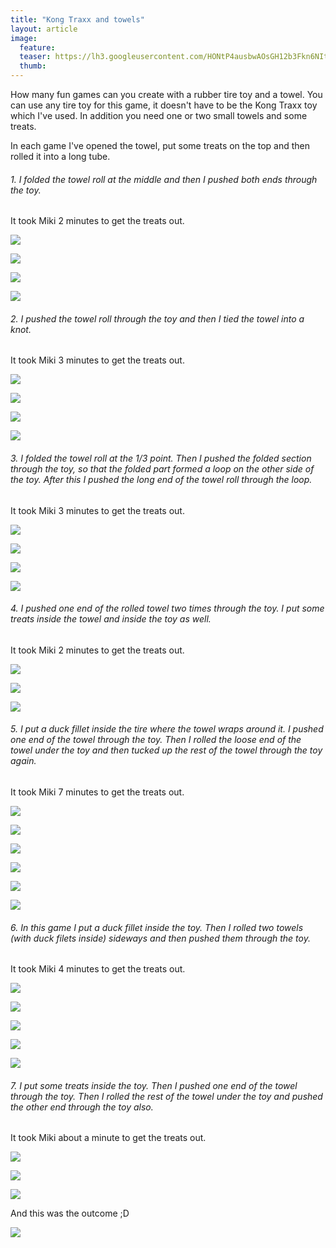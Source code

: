 ```yaml
---
title: "Kong Traxx and towels"
layout: article
image:
  feature:
  teaser: https://lh3.googleusercontent.com/HONtP4ausbwAOsGH12b3Fkn6NItlkgvv-4hEjTUtvAtCFwohm6Yg4yt44YSkPD7h99PAbBt9pPlo9U-T7-1ZTK30s6VIv-HtGH65XOWlWwiwcE_IxBt45nmPZKPAI5uK98YkxyRqGyBI3THsHNKI9jWvZ8Ejg3xIssETdABSfVujuV93EWu7m3bGHjpgWUR4JzCVaTsMlcfq6ddUw7Q8PYOMOWA0X8KAOqsluMLiP9sD_PxEFurpaSA6pzEZCUdk7HnesOvBy7iCTofoVvdYpu3xGM5UfdubvL7EN8ex-Gef1B_vrKKG0richTv3iucz8lER_pDxmFmYoo2D2MUtDuO2Wm45TKpmkhm-ZviSstAYtTowvgzsDsvFSkb2Il7RUljx0F8ofiiJvtrTtSrJ560NBKIKkJY8XKQNG9qPnmgna-Y2FthFLCS-Gr6Vw_X303eiW_NPvnVB_l490aiDKq4gQT4V6WdWLhCIyfbEYzweaNa10nBaqahcUDgNKMKJWRdeiZNCAqIN88FBFMlWJc1c-dXj5i6Kmhm4-dAF1Oo=w245
  thumb:
---
```


How many fun games can you create with a rubber tire toy and a towel. You can use any tire toy for this game, it doesn't have to be the Kong Traxx toy which I've used. In addition you need one or two small towels and some treats.

In each game I've opened the towel, put some treats on the top and then rolled it into a long tube.

###### 1. I folded the towel roll at the middle and then I pushed both ends through the toy.
It took Miki 2 minutes to get the treats out.

[![](https://lh3.googleusercontent.com/484eda689hC3jbNfBDdc5zpmBe8xfhVv3DADGzLARrSRipbfJLHMLE2r7_416k6MjHrpGkkErKRiuWluaGDiEuCcTvCe4-hhwh_GqeQ2VDVXKFYsleOyK8Nzeio7-eeKB3aSIBhYFR4BPGtHYm4kOZHvV6kILFj8C6keNO3AZQ0-wljBHPu6_Y96xWehWBd79PQYD9JvkyM75yZt4CJxg5uHM15nj58HEtBzdokj2_-vrFhJzlN27cAFDRhaP2z6pZ4fpnNQ9TTB-FlgjySgYAq-4_i321cPDMF9M3sfqWRqsbFVAH0dzBywhpmlSxewzqoG9GHfX7m-Rujmehy6FHjff9DpxemVfmCLpNwb0pVQRiG1FedSm0zXmO4z2N8lyEpNy87HFlqK29mjVzoFmrLnA8yO3lG63lFmbUId8Kt6izr5YC_U5QOr8Mv_iV0BIOd1jBl7cqA6N1X8ROZNgX32svbw4bhV68W4YoOKz5IP8sLoFssITT2JnUpIvXOwYRlgoAMvLAh7ruptbq7t8gjxttdvTJEy4xf7z2N42Lc=w800)](https://lh3.googleusercontent.com/484eda689hC3jbNfBDdc5zpmBe8xfhVv3DADGzLARrSRipbfJLHMLE2r7_416k6MjHrpGkkErKRiuWluaGDiEuCcTvCe4-hhwh_GqeQ2VDVXKFYsleOyK8Nzeio7-eeKB3aSIBhYFR4BPGtHYm4kOZHvV6kILFj8C6keNO3AZQ0-wljBHPu6_Y96xWehWBd79PQYD9JvkyM75yZt4CJxg5uHM15nj58HEtBzdokj2_-vrFhJzlN27cAFDRhaP2z6pZ4fpnNQ9TTB-FlgjySgYAq-4_i321cPDMF9M3sfqWRqsbFVAH0dzBywhpmlSxewzqoG9GHfX7m-Rujmehy6FHjff9DpxemVfmCLpNwb0pVQRiG1FedSm0zXmO4z2N8lyEpNy87HFlqK29mjVzoFmrLnA8yO3lG63lFmbUId8Kt6izr5YC_U5QOr8Mv_iV0BIOd1jBl7cqA6N1X8ROZNgX32svbw4bhV68W4YoOKz5IP8sLoFssITT2JnUpIvXOwYRlgoAMvLAh7ruptbq7t8gjxttdvTJEy4xf7z2N42Lc=s0)

[![](https://lh3.googleusercontent.com/2mvB5eCd3yMuKkrq5n1SwzhGQdzVRG030nPb9Rv5lW5yNtSEAImUe9ncaMkvqe_uatq4YBXTeHD1hX6j-xubEAanS_nHHH9AMMHn9zLIA0hf0-hi4JE4kYpMZmIRLq6uN-B5MW-VFAdIkArvGLBGBGBWiDzHMPdECgbS_loWeojlPgukKDqlpHe6WqCpf7BtfyZdp_cbSvtcxB_Tz7ymmODLgAiGPdH6uDRayvhuFgWze34IvxRJ5uNtL-DTp-_8xX5PbRvsoJ1vmcLKNipqakFMjZ2l4Ao0QeigNLA0s80r6WTDmJQVUB3Bm651vA9MJCJe8yq28CBO_RihSWFJxzzmpvJR45eWwqzTvzIxgeERooajZdV5Ot0gACS2OgP-y3H4vczKnOD_ecsiQe3Dlw9ATL67IHa_BQyWLlNSt6wDhCUh00PdqPXkaWSRCPHecGMevIgnui1lidNti3OjRhI4ttelb8R96GsmCJLZh0Momv6aIWZ6ETMwZUbIbSu81eQdRMr2mn9Y6-X_KUT06OcXaNugyaAVfYswgwj8Hpg=w800)](https://lh3.googleusercontent.com/2mvB5eCd3yMuKkrq5n1SwzhGQdzVRG030nPb9Rv5lW5yNtSEAImUe9ncaMkvqe_uatq4YBXTeHD1hX6j-xubEAanS_nHHH9AMMHn9zLIA0hf0-hi4JE4kYpMZmIRLq6uN-B5MW-VFAdIkArvGLBGBGBWiDzHMPdECgbS_loWeojlPgukKDqlpHe6WqCpf7BtfyZdp_cbSvtcxB_Tz7ymmODLgAiGPdH6uDRayvhuFgWze34IvxRJ5uNtL-DTp-_8xX5PbRvsoJ1vmcLKNipqakFMjZ2l4Ao0QeigNLA0s80r6WTDmJQVUB3Bm651vA9MJCJe8yq28CBO_RihSWFJxzzmpvJR45eWwqzTvzIxgeERooajZdV5Ot0gACS2OgP-y3H4vczKnOD_ecsiQe3Dlw9ATL67IHa_BQyWLlNSt6wDhCUh00PdqPXkaWSRCPHecGMevIgnui1lidNti3OjRhI4ttelb8R96GsmCJLZh0Momv6aIWZ6ETMwZUbIbSu81eQdRMr2mn9Y6-X_KUT06OcXaNugyaAVfYswgwj8Hpg=s0)

[![](https://lh3.googleusercontent.com/tifiaUq8q8jXO-x_K3RVrf2PfV-nd8SUuhR7mhNuLwLjGYE-W5DluKT80OQhNk5HHMOklgcIjOV0XojbPPBNO2nFtAZk0ZetA0N-CaptgIzzq_AA_vxATAQNs6JXQ9h4PvbZAvdr_e1tPtVrmINnf2yzstB_dTTdgVrl0yNZoUaDTdosjQkrCF27DsPsX8qdNVGslUh0EPpvHef9s0FS30IGOAYxseWy09TOmtqyRuNhaP7GGr3ZZv7tAmRIMDtqru6uFebaau0scdsn4ThRklUbLe5TtNwdzTuSjP6GiA7hgYzPLsQpAlL-MKiKaClrxpv16lP_mw1Fe2TjmBERrnruSL4nwxDytjKqRuG1ysKm-ayUOWGKBJpsY8kbHCIP-RbTO05Gy-KPD1FnEJnzZbR9sSC_1nAdk7wc5TktkmJ31q5iPKSpwiQ00xXlE-gA__q4nZ7EjQmECeV_JNBLNcI4BfGNp19dp9W5QLEqdEuVhrLxRSb4Og5OF-k7uwpyYkj0afRJNUegIZSfobtrk-lSWqpWMltSS3BRR0NUIxs=w800)](https://lh3.googleusercontent.com/tifiaUq8q8jXO-x_K3RVrf2PfV-nd8SUuhR7mhNuLwLjGYE-W5DluKT80OQhNk5HHMOklgcIjOV0XojbPPBNO2nFtAZk0ZetA0N-CaptgIzzq_AA_vxATAQNs6JXQ9h4PvbZAvdr_e1tPtVrmINnf2yzstB_dTTdgVrl0yNZoUaDTdosjQkrCF27DsPsX8qdNVGslUh0EPpvHef9s0FS30IGOAYxseWy09TOmtqyRuNhaP7GGr3ZZv7tAmRIMDtqru6uFebaau0scdsn4ThRklUbLe5TtNwdzTuSjP6GiA7hgYzPLsQpAlL-MKiKaClrxpv16lP_mw1Fe2TjmBERrnruSL4nwxDytjKqRuG1ysKm-ayUOWGKBJpsY8kbHCIP-RbTO05Gy-KPD1FnEJnzZbR9sSC_1nAdk7wc5TktkmJ31q5iPKSpwiQ00xXlE-gA__q4nZ7EjQmECeV_JNBLNcI4BfGNp19dp9W5QLEqdEuVhrLxRSb4Og5OF-k7uwpyYkj0afRJNUegIZSfobtrk-lSWqpWMltSS3BRR0NUIxs=s0)

[![](https://lh3.googleusercontent.com/3SH40Zw4zjKtljJfUZDQuhrodPN0x_brGuVgsrZ7nMnQLZpsuSmIpsaQsLhBlPGUz8AG9hTFSXzYyVUMsZY2qe_5hFFMiMjsuCl3ufeYgfyXGfCyFHYhUW-uR8d2V7MgMxyIfckhJ9fE9iz_NCeKgKpDURNePtF8PQwDXkZhhTIcRzb49q0VAVNG61nQRyqDfifER0Bwmv9egYZuPSEICHBt0wC-y3rJEh1J3wvlR-IMzLEuPU8QZBN5LJ_oA-rNnb7mbfUfWGc2cISz3RlggXGTwmVVVI4gIfzoLzXIAih7Erb6OAEYvPZboZYT6Z-j5WIMXtQCWHUUAsPIcAxZ88c4SR5piTo7PHRbgs3Rw2z-Rqww8H3e1vUbo4RpcNveaXZILygWxCLTinXEd4x8jxNsDN93ycz91CB-R-LP8sfkc2U9Le15Z7y9Tw_HimNH9SHF7xrOgFthZz6Nd516cDv-dvZN1gYsNsUDJdY1A8whvf1K65pITMi9lflJ-eb9HwIEm45p2-UQthBAhI35TRN9tBJwGdz0BlYvEIXOZuE=w800)](https://lh3.googleusercontent.com/3SH40Zw4zjKtljJfUZDQuhrodPN0x_brGuVgsrZ7nMnQLZpsuSmIpsaQsLhBlPGUz8AG9hTFSXzYyVUMsZY2qe_5hFFMiMjsuCl3ufeYgfyXGfCyFHYhUW-uR8d2V7MgMxyIfckhJ9fE9iz_NCeKgKpDURNePtF8PQwDXkZhhTIcRzb49q0VAVNG61nQRyqDfifER0Bwmv9egYZuPSEICHBt0wC-y3rJEh1J3wvlR-IMzLEuPU8QZBN5LJ_oA-rNnb7mbfUfWGc2cISz3RlggXGTwmVVVI4gIfzoLzXIAih7Erb6OAEYvPZboZYT6Z-j5WIMXtQCWHUUAsPIcAxZ88c4SR5piTo7PHRbgs3Rw2z-Rqww8H3e1vUbo4RpcNveaXZILygWxCLTinXEd4x8jxNsDN93ycz91CB-R-LP8sfkc2U9Le15Z7y9Tw_HimNH9SHF7xrOgFthZz6Nd516cDv-dvZN1gYsNsUDJdY1A8whvf1K65pITMi9lflJ-eb9HwIEm45p2-UQthBAhI35TRN9tBJwGdz0BlYvEIXOZuE=s0)

###### 2. I pushed the towel roll through the toy and then I tied the towel into a knot.
It took Miki 3 minutes to get the treats out.

[![](https://lh3.googleusercontent.com/exUpYYlSJ8yWVaOn9lsuSZkpkaSTDYIfCp7u6qfzxEGcxSF_fGDENTevTCFR2r6CoY08Qo5j7zKwsQy9Gi5DhESnXEQwOel0NSCQx8vmnZfj6iV06FaxA_O-277cYbza9YTSeVLN551ztx-SED0ozufPQkCLKV_cEGJ2L_Q1312JXg9SahskqsKRAvpBCMbT56_0PqcXOlJLlu2XSx55AbBp48HiOOlbSY8dm-_XAO4RSPeQQsI3rz2CC-_Ywi6lBDfKdS_Zft5V0LZa29pUe3zJSpb6oDsBaN3pmi1sXhqBmH0WG1fnrb55foYDPco7d4lJzXNMMYUrJWaftuj8pwUBBE6qXMOhtlg8DEXpCojbU-G1aB9WwU1JKPsg32tjdVHZxT5hI2LYu1qwtPkxhIEQ6NOB-upXkWgyXAb6xJQfdBq4n3N2690givNYLFql6qOqyyDJo5VSyvLiz6DhGAlMBv-gjpJ30CsH6_45V39kCuD0dTjWEWvV1GB3F4idpd3N_SGSR9zkQkXskzshI7oH_QLZSdQCEhuQcCyEeLs=w800)](https://lh3.googleusercontent.com/exUpYYlSJ8yWVaOn9lsuSZkpkaSTDYIfCp7u6qfzxEGcxSF_fGDENTevTCFR2r6CoY08Qo5j7zKwsQy9Gi5DhESnXEQwOel0NSCQx8vmnZfj6iV06FaxA_O-277cYbza9YTSeVLN551ztx-SED0ozufPQkCLKV_cEGJ2L_Q1312JXg9SahskqsKRAvpBCMbT56_0PqcXOlJLlu2XSx55AbBp48HiOOlbSY8dm-_XAO4RSPeQQsI3rz2CC-_Ywi6lBDfKdS_Zft5V0LZa29pUe3zJSpb6oDsBaN3pmi1sXhqBmH0WG1fnrb55foYDPco7d4lJzXNMMYUrJWaftuj8pwUBBE6qXMOhtlg8DEXpCojbU-G1aB9WwU1JKPsg32tjdVHZxT5hI2LYu1qwtPkxhIEQ6NOB-upXkWgyXAb6xJQfdBq4n3N2690givNYLFql6qOqyyDJo5VSyvLiz6DhGAlMBv-gjpJ30CsH6_45V39kCuD0dTjWEWvV1GB3F4idpd3N_SGSR9zkQkXskzshI7oH_QLZSdQCEhuQcCyEeLs=s0)

[![](https://lh3.googleusercontent.com/_fcjjHXyq36NMTyi8FP5GZgXITivxZO9oVVcdxiad7IFaOLMSDy83QNrOYUeyOQVPeoJ4SrGxPMpANpmzUjklDdLkGFK9RqYwf6VVINNteoNHIwvEtuDkjL9Wc6r6RTKlz36-KYJmu1FWwA2MnScbn2CPXBXWc2pceghByqeqEHU7NfCRdivfp2oN5bhnxyzuk5JFgUJXDTfPJtScm6eB43Kzlr9DPE9eQPNjqUtnyrUMUPAna6vfp7s7-lW2GeFcFq9LAf5ZanQOXbl_Ipi-0bsVds4IMJL-5x4xZso-Mk7QhZv5C_XxhukEDKaPVG70gKkHBIdONvVTxWFqJGJsYqwY7PRvWlfoQ_j6TwI6Ay50nqHWdJFxkc68Dllb9VhxS12SM9_i3vbWmIaDSujXvNCKBrVjyaLGP3kOMEPNX2JYuouxzS80bZ3FH0wCO4WN2U7orbaFUh3RORz2wQqnnPSyqTw9FZvMCxX7m61k2Ao3ctsnUqd-9df3AnX8ShUMxvjCwyXvPqE_WRpbFnake52iiGbx5eR_cYJemw-xt0=w800)](https://lh3.googleusercontent.com/_fcjjHXyq36NMTyi8FP5GZgXITivxZO9oVVcdxiad7IFaOLMSDy83QNrOYUeyOQVPeoJ4SrGxPMpANpmzUjklDdLkGFK9RqYwf6VVINNteoNHIwvEtuDkjL9Wc6r6RTKlz36-KYJmu1FWwA2MnScbn2CPXBXWc2pceghByqeqEHU7NfCRdivfp2oN5bhnxyzuk5JFgUJXDTfPJtScm6eB43Kzlr9DPE9eQPNjqUtnyrUMUPAna6vfp7s7-lW2GeFcFq9LAf5ZanQOXbl_Ipi-0bsVds4IMJL-5x4xZso-Mk7QhZv5C_XxhukEDKaPVG70gKkHBIdONvVTxWFqJGJsYqwY7PRvWlfoQ_j6TwI6Ay50nqHWdJFxkc68Dllb9VhxS12SM9_i3vbWmIaDSujXvNCKBrVjyaLGP3kOMEPNX2JYuouxzS80bZ3FH0wCO4WN2U7orbaFUh3RORz2wQqnnPSyqTw9FZvMCxX7m61k2Ao3ctsnUqd-9df3AnX8ShUMxvjCwyXvPqE_WRpbFnake52iiGbx5eR_cYJemw-xt0=s0)

[![](https://lh3.googleusercontent.com/aPeUwlJfp9hoaBjG0gx9Q_krLXu-NNqOPNUnnReGKLAfR1g8hsz-J2OfOn7lQw_Ndz5fSjJsU6LAM0IMnDsV-zlmkaBQcrYQPvHceqHsSDekqijU_DH7Ii7lVI6mnoY291Uc6FlTVc3nidFoBtyUz6tC0SqEKEN9h22E9dkawxgpns-nHpLT8T8R48_MVIiDFSPBnofy6_DVDFD2Ewyg1g8ELT8D3jlG9BVIiXsfEh6QqPK7hrQi3qhTdcw3wJHZQ9SqHptmYHM5HWR5XyqUS_BVsBMqGBeR6BuEDYDzektnJa6l_EI_IDlP7M4RE3X06iGSwJHo_9zjE1m1Qj5Nc0CfMTXQc4jU68K8cogljT9UlJjvb-IxjKdt9wD3OwV2ScMtJIKf1MHXawjzJobFRFq0Dwwnfmm8Fjt6fKjk9K9CHEgDmbr-TJUNsJ5Qa9GsqKdSvkNIAeb51XSbkOjCgIgQiDQot4iYkvQJGLh4fC4pEyR9erkjwH2RIaUetpJ6KTMDGAV-GK839DFOYPB5OCQixAEl53JNUjycUSTCLqU=w800)](https://lh3.googleusercontent.com/aPeUwlJfp9hoaBjG0gx9Q_krLXu-NNqOPNUnnReGKLAfR1g8hsz-J2OfOn7lQw_Ndz5fSjJsU6LAM0IMnDsV-zlmkaBQcrYQPvHceqHsSDekqijU_DH7Ii7lVI6mnoY291Uc6FlTVc3nidFoBtyUz6tC0SqEKEN9h22E9dkawxgpns-nHpLT8T8R48_MVIiDFSPBnofy6_DVDFD2Ewyg1g8ELT8D3jlG9BVIiXsfEh6QqPK7hrQi3qhTdcw3wJHZQ9SqHptmYHM5HWR5XyqUS_BVsBMqGBeR6BuEDYDzektnJa6l_EI_IDlP7M4RE3X06iGSwJHo_9zjE1m1Qj5Nc0CfMTXQc4jU68K8cogljT9UlJjvb-IxjKdt9wD3OwV2ScMtJIKf1MHXawjzJobFRFq0Dwwnfmm8Fjt6fKjk9K9CHEgDmbr-TJUNsJ5Qa9GsqKdSvkNIAeb51XSbkOjCgIgQiDQot4iYkvQJGLh4fC4pEyR9erkjwH2RIaUetpJ6KTMDGAV-GK839DFOYPB5OCQixAEl53JNUjycUSTCLqU=s0)

[![](https://lh3.googleusercontent.com/4nFTxIfuTfOJRExJHKBy6nxwGtDMID-AQz53-sB80wjhvtvYR9Vc1vXNLxWsoUV8HiyFE1T-kGUJ4Ltzu0BD6TFVp8yWcnQaaKzp5SpooakpE0MTmy_hkt23EQKmlSyrC2hG5muis94V7vwHEgyZGYvjYUwWJS6ocDTALbZgXz82fAZ1Ugo1ud6WiBR7lGuU4_o35V_3TNXK9hMND9dohdt45azK2A5IJrN6ir2hdeoWpvaDXMnUQKda4RecjD957ZRXlCxz2jMZV-32rMZnXrXIgjrtSZnPiav6GeiaPU3GPH4Q5vRyOjl4rBdmYMp3rrSzk_0tMqc536H2bz22QnupgvgAL4P-IpZwOlUid7iz-H0Ci2WOwhCfmyniYHBL5EZpN02hUyjgImw7u3mhGxLvHhaLkWL0kkLGk1QtBpIf3vRG6Q34J8CLYz46h0OTYTMaBZODEEsJM8rbxolOrIhFlg3wdEuz7ONVHvjT_W5JEL9UecURuIs_AAubbaEK0uVmEd9MVmhlP42Uelvwqnas_bb40_2F0yPQ_THscF4=w800)](https://lh3.googleusercontent.com/4nFTxIfuTfOJRExJHKBy6nxwGtDMID-AQz53-sB80wjhvtvYR9Vc1vXNLxWsoUV8HiyFE1T-kGUJ4Ltzu0BD6TFVp8yWcnQaaKzp5SpooakpE0MTmy_hkt23EQKmlSyrC2hG5muis94V7vwHEgyZGYvjYUwWJS6ocDTALbZgXz82fAZ1Ugo1ud6WiBR7lGuU4_o35V_3TNXK9hMND9dohdt45azK2A5IJrN6ir2hdeoWpvaDXMnUQKda4RecjD957ZRXlCxz2jMZV-32rMZnXrXIgjrtSZnPiav6GeiaPU3GPH4Q5vRyOjl4rBdmYMp3rrSzk_0tMqc536H2bz22QnupgvgAL4P-IpZwOlUid7iz-H0Ci2WOwhCfmyniYHBL5EZpN02hUyjgImw7u3mhGxLvHhaLkWL0kkLGk1QtBpIf3vRG6Q34J8CLYz46h0OTYTMaBZODEEsJM8rbxolOrIhFlg3wdEuz7ONVHvjT_W5JEL9UecURuIs_AAubbaEK0uVmEd9MVmhlP42Uelvwqnas_bb40_2F0yPQ_THscF4=s0)

###### 3. I folded the towel roll at the 1/3 point. Then I pushed the folded section through the toy, so that the folded part formed a loop on the other side of the toy. After this I pushed the long end of the towel roll through the loop.
It took Miki 3 minutes to get the treats out.

[![](https://lh3.googleusercontent.com/wRDRlHvP7EUvdl0QxKnXhAK7nL7fbAjWS64pKJFLFCdoAw6Slxmh_kUOCRS8BKxMvO8gZ_i4zIWKlNNz76-QPZBopNjsX732t5Kim6zK4DlFw402uVG_I0RlCZH2SD8MBzxuPYRvVLwCB4tqDtUef0L2-Rj8dGHMsNalNdL4UlZ_-cEU7nBg7i5m6AutPrhGCkNWmgMXUm87msgukpHMojq1DPm1Ui3-X0Xx8XCgvXU1huuq-vPp-KFovdZGiQifZ4ldQHFsohJWstjzzTiF6fNQ1JKI8qAGOyG5WbgO-J7wdI_wFj82uG-Z3sxAKs95ISj591SDtehXoa70tWpNDuKp33HsuX_c6ITqi1DySS80l4cFV4EEy603SSlJFj6hi1RU1-DOoWXwPkqVrKZPj2f7us7AxS1kIm81oQT9-7vl6towp-olcwaVvNqCXier_sFLltXOApYWdpcR9mCSQUWL_VaPPp4OhqI6X59aT1V0FD5pTivFN-lnrKuOPeBoWKLH780ZXZOfAfr8yJcDe_5-nZer1dsoxkdUNEWQ520=w800)](https://lh3.googleusercontent.com/wRDRlHvP7EUvdl0QxKnXhAK7nL7fbAjWS64pKJFLFCdoAw6Slxmh_kUOCRS8BKxMvO8gZ_i4zIWKlNNz76-QPZBopNjsX732t5Kim6zK4DlFw402uVG_I0RlCZH2SD8MBzxuPYRvVLwCB4tqDtUef0L2-Rj8dGHMsNalNdL4UlZ_-cEU7nBg7i5m6AutPrhGCkNWmgMXUm87msgukpHMojq1DPm1Ui3-X0Xx8XCgvXU1huuq-vPp-KFovdZGiQifZ4ldQHFsohJWstjzzTiF6fNQ1JKI8qAGOyG5WbgO-J7wdI_wFj82uG-Z3sxAKs95ISj591SDtehXoa70tWpNDuKp33HsuX_c6ITqi1DySS80l4cFV4EEy603SSlJFj6hi1RU1-DOoWXwPkqVrKZPj2f7us7AxS1kIm81oQT9-7vl6towp-olcwaVvNqCXier_sFLltXOApYWdpcR9mCSQUWL_VaPPp4OhqI6X59aT1V0FD5pTivFN-lnrKuOPeBoWKLH780ZXZOfAfr8yJcDe_5-nZer1dsoxkdUNEWQ520=s0)

[![](https://lh3.googleusercontent.com/Dw3mJ26HbxtS7OdGUByjqdd-BX9Ro51CdbCX-5cW6TM_sM4NDMOUnFfQDAEK7qCMh0yNgI2tOOjpPCOfVvKvN83I0oaO_eFwJOz6MjvzerxRhAxiXyHkGLK5qk-6S8jFFZIJ0EbZVnreNTr8rNSx3wqsRKlwP66WgGftzPTT1-5VK01DF3A1drWli3v0-_yi8R51gMYZw4oIjyUdB1RVsmwI9ZEN8yPJ70wEuF61p-lZbNbShavqQZvIiLHXOXPxIanoBC4M1Z9Vs9OA_fDsbLM6jZNDwD2sBfSXUxnt3SSpyIgj66G3V9nNeDrTRXWAHkfOJvYxLUqaoYqmO4nZKv-dzIS4dcuTZbc4CYHdjYLg9xKpmQ8JyoLs3IlpDYJVMZ5gTCrVdpZQzJ8EKskKy1Q21K0uc48qzt2XCvHbMNDzQ5X_tb3XLPYquBHeLMec7WLUs94pvWHudumqCdkOU46eyhVQYHReMkPsEnkhyUTP2MmQo-yXVWzT1wiHaTvIUJ0DEX2FR2FhHfxhfb811bJcf5SRbrhBaUBJI3QW8bU=w800)](https://lh3.googleusercontent.com/Dw3mJ26HbxtS7OdGUByjqdd-BX9Ro51CdbCX-5cW6TM_sM4NDMOUnFfQDAEK7qCMh0yNgI2tOOjpPCOfVvKvN83I0oaO_eFwJOz6MjvzerxRhAxiXyHkGLK5qk-6S8jFFZIJ0EbZVnreNTr8rNSx3wqsRKlwP66WgGftzPTT1-5VK01DF3A1drWli3v0-_yi8R51gMYZw4oIjyUdB1RVsmwI9ZEN8yPJ70wEuF61p-lZbNbShavqQZvIiLHXOXPxIanoBC4M1Z9Vs9OA_fDsbLM6jZNDwD2sBfSXUxnt3SSpyIgj66G3V9nNeDrTRXWAHkfOJvYxLUqaoYqmO4nZKv-dzIS4dcuTZbc4CYHdjYLg9xKpmQ8JyoLs3IlpDYJVMZ5gTCrVdpZQzJ8EKskKy1Q21K0uc48qzt2XCvHbMNDzQ5X_tb3XLPYquBHeLMec7WLUs94pvWHudumqCdkOU46eyhVQYHReMkPsEnkhyUTP2MmQo-yXVWzT1wiHaTvIUJ0DEX2FR2FhHfxhfb811bJcf5SRbrhBaUBJI3QW8bU=s0)

[![](https://lh3.googleusercontent.com/DwGVq0Flz8eMsgwxvVGli-Ocq8sTyoYOqy5YDM7o60beQabG4ZjTVX3FaRPMjI8ktYOVwSffdihFrTOL8E4KnBxY5OE5lhyJrfvzmJPOyRB0EMQU3ExONxvNOXhGQaI2SlvyI0ujwDSdOMWuY0D3VHiPEGY3GtP0Y-RpC8IH0A32TfMggst8U1aY40w_g9LtETAl0mv2a4YSNhwmO6bM3ZuKJ3YE_kyiH8sbay6UQ-0VsXm2FAuqPNhc2t3lLjTLbp5Q5d17mHuw0r1n_fu7z7FErNEiQXBhX9RiTkdwwFbGB9Azq813Ju6MQaUfLOdD1VZpaRUAQu8r2dHKWEvAzIEKFrnkkSuhIARmIPqtzSfMiatuUO9yH6CUXZPSwQIvrvWwPWd4F_PWMmKiujvKNxMAKXag6rki7vo0Q9sqPfsxbyu_0-oNjjAYEGnubZhUdY4Q89DXX37isG5FciQfBJ36DwoDX5Lg4SxHFV4hRSr2-UGDi3N6y2dF8gR8FjKdAonmFIe37v05w_RQwbxdS31nXZsSr5gzQDbBAVs5VJU=w800)](https://lh3.googleusercontent.com/DwGVq0Flz8eMsgwxvVGli-Ocq8sTyoYOqy5YDM7o60beQabG4ZjTVX3FaRPMjI8ktYOVwSffdihFrTOL8E4KnBxY5OE5lhyJrfvzmJPOyRB0EMQU3ExONxvNOXhGQaI2SlvyI0ujwDSdOMWuY0D3VHiPEGY3GtP0Y-RpC8IH0A32TfMggst8U1aY40w_g9LtETAl0mv2a4YSNhwmO6bM3ZuKJ3YE_kyiH8sbay6UQ-0VsXm2FAuqPNhc2t3lLjTLbp5Q5d17mHuw0r1n_fu7z7FErNEiQXBhX9RiTkdwwFbGB9Azq813Ju6MQaUfLOdD1VZpaRUAQu8r2dHKWEvAzIEKFrnkkSuhIARmIPqtzSfMiatuUO9yH6CUXZPSwQIvrvWwPWd4F_PWMmKiujvKNxMAKXag6rki7vo0Q9sqPfsxbyu_0-oNjjAYEGnubZhUdY4Q89DXX37isG5FciQfBJ36DwoDX5Lg4SxHFV4hRSr2-UGDi3N6y2dF8gR8FjKdAonmFIe37v05w_RQwbxdS31nXZsSr5gzQDbBAVs5VJU=s0)

[![](https://lh3.googleusercontent.com/bAXj7YDSXZnSJoq_N0st5Qk7FeVITOSOhBSQLUTWaQfWIr9u2hWtLP37hBH_vFvCkFe9ZJ5FNx4rFScYCe4YMaZXp--TsF5ilTOE_7xOi3TL0YQpQvODmzGAZ-hCfNiGd7u5too-ox9UFhMTd6zNswWbiLkuVfuYB1KqY71HNy_-sXcDd4ls9dpcccOflYBY6HPRPCsK7BMcY2KMpnwTWwOiz5FWjMC-iWVv-YLKePjdqRzyPYE4oLmNNvg7JxjkXnXMHHP92kwEWezCDqQbotRVF7bOyhH5OElOJ53oj1aSPGreIycu5Ap9Oe1PLUaP-HWMHZRgAYgremQ13lIiqLPE9uTeDuGcDE5mguLZqb31byYtKNlc0osfmhrUvw3DcMc8xB43CeEES_h5s-Ob6NDtgBVS0XNVqBWAUN6Dc9ReKgR5MNU2NFE_LJ-YxXxDjwfhyKzovZiXnj0dNNumOEZvg0gHxcKqZOQx8DJ-geZieHd5ctG00DNDqDjx_4QWE39XR_tCxbypNqWPPlyM6clDmNwHr3JOEZpKj-tNFyw=w800)](https://lh3.googleusercontent.com/bAXj7YDSXZnSJoq_N0st5Qk7FeVITOSOhBSQLUTWaQfWIr9u2hWtLP37hBH_vFvCkFe9ZJ5FNx4rFScYCe4YMaZXp--TsF5ilTOE_7xOi3TL0YQpQvODmzGAZ-hCfNiGd7u5too-ox9UFhMTd6zNswWbiLkuVfuYB1KqY71HNy_-sXcDd4ls9dpcccOflYBY6HPRPCsK7BMcY2KMpnwTWwOiz5FWjMC-iWVv-YLKePjdqRzyPYE4oLmNNvg7JxjkXnXMHHP92kwEWezCDqQbotRVF7bOyhH5OElOJ53oj1aSPGreIycu5Ap9Oe1PLUaP-HWMHZRgAYgremQ13lIiqLPE9uTeDuGcDE5mguLZqb31byYtKNlc0osfmhrUvw3DcMc8xB43CeEES_h5s-Ob6NDtgBVS0XNVqBWAUN6Dc9ReKgR5MNU2NFE_LJ-YxXxDjwfhyKzovZiXnj0dNNumOEZvg0gHxcKqZOQx8DJ-geZieHd5ctG00DNDqDjx_4QWE39XR_tCxbypNqWPPlyM6clDmNwHr3JOEZpKj-tNFyw=s0)

###### 4. I pushed one end of the rolled towel two times through the toy. I put some treats inside the towel and inside the toy as well.
It took Miki 2 minutes to get the treats out.

[![](https://lh3.googleusercontent.com/znYvwX_464DxCDG7_ifpUeYp3nT633BbywKYatNL7JWTUBoALA9bW80UpWxDROkRbbB2_V-Yd4AVfqwof6bS3tDy0dw3uUXBNxgAIocDPala6AVxSrLjdUJ0yZJ_GvWubXWQjGrLksHYxjn6G3rvHdQC8pzL6Fjw4ba5QtPBKSfDfiuaYIkJyFtpwDYZIw1397wk69PjQIfcIKqqU6gg7Roi0xe-TKBVQE7OSNaIEaGbWo4E5XbdYpXqHgPKq8jR0o6g-UIrQ2OplEq1CKb_T9pc4uxpILsLF6AZqCqIixelZRP5cYioDiTIcaSmsL1i_NY50ZtyeMGZus2vesOnTEKJlKohvjpd386bKAnm9dFx7pmccXuZdWIpgDNo2Gw5aLDnz7R_1fCvxTGa9GV2sG0celzCviI2ydWaH5T2ZfMbDRTcni9wFYQsFOJlkz6qy5JU8wzJb9o9IyVu2pkTMzflDEkAqwehexsKboz901fDLDp45_dXPOico0uplezLhNbqGEyNF1Ml5d8wB4UhgBFfjmI4YyMnmAQsOGHjBHI=w800)](https://lh3.googleusercontent.com/znYvwX_464DxCDG7_ifpUeYp3nT633BbywKYatNL7JWTUBoALA9bW80UpWxDROkRbbB2_V-Yd4AVfqwof6bS3tDy0dw3uUXBNxgAIocDPala6AVxSrLjdUJ0yZJ_GvWubXWQjGrLksHYxjn6G3rvHdQC8pzL6Fjw4ba5QtPBKSfDfiuaYIkJyFtpwDYZIw1397wk69PjQIfcIKqqU6gg7Roi0xe-TKBVQE7OSNaIEaGbWo4E5XbdYpXqHgPKq8jR0o6g-UIrQ2OplEq1CKb_T9pc4uxpILsLF6AZqCqIixelZRP5cYioDiTIcaSmsL1i_NY50ZtyeMGZus2vesOnTEKJlKohvjpd386bKAnm9dFx7pmccXuZdWIpgDNo2Gw5aLDnz7R_1fCvxTGa9GV2sG0celzCviI2ydWaH5T2ZfMbDRTcni9wFYQsFOJlkz6qy5JU8wzJb9o9IyVu2pkTMzflDEkAqwehexsKboz901fDLDp45_dXPOico0uplezLhNbqGEyNF1Ml5d8wB4UhgBFfjmI4YyMnmAQsOGHjBHI=s0)

[![](https://lh3.googleusercontent.com/NNN9gDXIkGMwLMysdZ_eUxEojEIOSNwJo52WXxRh6Y0zUdnpxuAQiULJAybwf8sx21_-HRe8KBYdJf203VU13kaDcjxqeFIA4OhDorBPVHAGRYccCUhvTOibqfG8_VzkTGV0lyFnK9_zqBMnezMI_chc-yiMmluT9nbVqc4RZywHRtdsa0H3g51--_HPOxUb215YgSNvrJrdh7i8tDUsQY__Ey5bFcOrTARSX4sk77tVbZ7ZizEo1uQDOUi8cgUw-HHmdLiLMvFe6ifX-G2hpZValw9GJX_2oSQaKftrXKiPIee00vDCwFKrh3WRQkA6hsUN4ylO3CHMXh_dTWjKpfLfUEk7Dt36fLNSg23f1OYeMh_nd-wjJOlmVGJbrsNl09G1chazr87zDIpQFcGxoN9TrHUi-hkmCCs7sefu1fmFm9mLyHvbLX_m9yybSxdgXYTDHFkjXDesm0a53m0yfM-RL76HXRH0CyZulxEx4SGcK-D8pdymq7-3t1689tfxiKTaTyG7FIRR31kagPz3EON-WMSr0A7aDNwdfM0q1HU=w800)](https://lh3.googleusercontent.com/NNN9gDXIkGMwLMysdZ_eUxEojEIOSNwJo52WXxRh6Y0zUdnpxuAQiULJAybwf8sx21_-HRe8KBYdJf203VU13kaDcjxqeFIA4OhDorBPVHAGRYccCUhvTOibqfG8_VzkTGV0lyFnK9_zqBMnezMI_chc-yiMmluT9nbVqc4RZywHRtdsa0H3g51--_HPOxUb215YgSNvrJrdh7i8tDUsQY__Ey5bFcOrTARSX4sk77tVbZ7ZizEo1uQDOUi8cgUw-HHmdLiLMvFe6ifX-G2hpZValw9GJX_2oSQaKftrXKiPIee00vDCwFKrh3WRQkA6hsUN4ylO3CHMXh_dTWjKpfLfUEk7Dt36fLNSg23f1OYeMh_nd-wjJOlmVGJbrsNl09G1chazr87zDIpQFcGxoN9TrHUi-hkmCCs7sefu1fmFm9mLyHvbLX_m9yybSxdgXYTDHFkjXDesm0a53m0yfM-RL76HXRH0CyZulxEx4SGcK-D8pdymq7-3t1689tfxiKTaTyG7FIRR31kagPz3EON-WMSr0A7aDNwdfM0q1HU=s0)

[![](https://lh3.googleusercontent.com/xd-Hlv6FzS1dsbXaT0iFyQNlJtKVduhf-zoVjYycE3oiM2sh3rt5uGzHUOaob5uL-6MLKANmO_gkgFCkgULPaU-RwQcWjPrz4A8ixnxML3DpMi3saAIWr5MNOsvuU7z5kgOjRZsh65xuWNIqgTYVVH5ur8h0ZTrhxBB-AnnSBRYfT_K8721o642AZbZvRR1MGWZbd7fpWF2erxJEJPsjrkp4zOIqaQ13y7OFyQXof2IiYS9Ln2M0Aj7m9tUZpmJEreGXMuGP-iHN6RjJMmCDm4z1PuDQuEwu_yz19m4bmLTe0oZ5sXXngQmwhCKs5SCBlkVKX7c59Rb7Sz1ivcL6nAE87vtBFZsjR3_GvSR3x9LOz1mFIPQ9V9s8RlEMDxooFNQd6Su3EuNG_53ZDXwuOWgbDB8nDdAmQrYgVLZi33pdxg8sDxKkfLAokOnO7PN2NK8lPCCghBAl8KJTllR_VwMxf-RLAeURhaYAgSbu5c1UY_g555tLnVYMkwHHy0zBcdwMz8J09r23fUvWyhQvIoPgH3E97jt04lMxFJbNLPU=w800)](https://lh3.googleusercontent.com/xd-Hlv6FzS1dsbXaT0iFyQNlJtKVduhf-zoVjYycE3oiM2sh3rt5uGzHUOaob5uL-6MLKANmO_gkgFCkgULPaU-RwQcWjPrz4A8ixnxML3DpMi3saAIWr5MNOsvuU7z5kgOjRZsh65xuWNIqgTYVVH5ur8h0ZTrhxBB-AnnSBRYfT_K8721o642AZbZvRR1MGWZbd7fpWF2erxJEJPsjrkp4zOIqaQ13y7OFyQXof2IiYS9Ln2M0Aj7m9tUZpmJEreGXMuGP-iHN6RjJMmCDm4z1PuDQuEwu_yz19m4bmLTe0oZ5sXXngQmwhCKs5SCBlkVKX7c59Rb7Sz1ivcL6nAE87vtBFZsjR3_GvSR3x9LOz1mFIPQ9V9s8RlEMDxooFNQd6Su3EuNG_53ZDXwuOWgbDB8nDdAmQrYgVLZi33pdxg8sDxKkfLAokOnO7PN2NK8lPCCghBAl8KJTllR_VwMxf-RLAeURhaYAgSbu5c1UY_g555tLnVYMkwHHy0zBcdwMz8J09r23fUvWyhQvIoPgH3E97jt04lMxFJbNLPU=s0)

###### 5. I put a duck fillet inside the tire where the towel wraps around it. I pushed one end of the towel through the toy. Then I rolled the loose end of the towel under the toy and then tucked up the rest of the towel through the toy again.
It took Miki 7 minutes to get the treats out.

[![](https://lh3.googleusercontent.com/9S7stPQIa5SUzrmykB3hmdCyUI6Q_2JGYLe7QePVd88YWVQnzKku8Zjd19VPxA6zgTx_lthqn9CMzcQufOS4A-YzQBM_gE55e-P5Pj7oL3iJ7ZRcbYmc_Yy3bXNemj6KPdFpJiPu-zA_e6Pyv48oT_YXdesDsXcm5TpDKBHpgT4uG_fkLZnh2Ax_NM3gL8cZAIp-SwoAV4FIBlqitNuUO_hnHxSiKQUzrsEo2-m2TWo3Gxi_HCgy-CWvts8aME5z4B6SLOweG-s8gBJLRz2h49kzVOnO_yJbhAvceccxLcsJp6Wy48v1cvXZ8dQMjd67eqWq4rWy2Wa_pnTIOI4Oe_8pcck74YhXBZGCi5dTKTyrPS_i36eDjhe7PfbIqDi5bg3l1KdBqfvz5zvG6aLWkPMNj0Xl2lFLvQFhLDkJp26yC7Q-Kzynpvvb_sxDZTFrkAh_sEXoySNTVtJZ0euI-qA6N8b-L9O_8dzKwTo3UPeGe1luk5aLGr2ju4KGAkc80Pw7e3RvZnhsJZhLX9PoAYjUbfkxHGOoGm968g9pIOw=w800)](https://lh3.googleusercontent.com/9S7stPQIa5SUzrmykB3hmdCyUI6Q_2JGYLe7QePVd88YWVQnzKku8Zjd19VPxA6zgTx_lthqn9CMzcQufOS4A-YzQBM_gE55e-P5Pj7oL3iJ7ZRcbYmc_Yy3bXNemj6KPdFpJiPu-zA_e6Pyv48oT_YXdesDsXcm5TpDKBHpgT4uG_fkLZnh2Ax_NM3gL8cZAIp-SwoAV4FIBlqitNuUO_hnHxSiKQUzrsEo2-m2TWo3Gxi_HCgy-CWvts8aME5z4B6SLOweG-s8gBJLRz2h49kzVOnO_yJbhAvceccxLcsJp6Wy48v1cvXZ8dQMjd67eqWq4rWy2Wa_pnTIOI4Oe_8pcck74YhXBZGCi5dTKTyrPS_i36eDjhe7PfbIqDi5bg3l1KdBqfvz5zvG6aLWkPMNj0Xl2lFLvQFhLDkJp26yC7Q-Kzynpvvb_sxDZTFrkAh_sEXoySNTVtJZ0euI-qA6N8b-L9O_8dzKwTo3UPeGe1luk5aLGr2ju4KGAkc80Pw7e3RvZnhsJZhLX9PoAYjUbfkxHGOoGm968g9pIOw=s0)

[![](https://lh3.googleusercontent.com/AUHGzi4FzhgaJ4lGHGDbVTm2MnF-sNwy1E-Kr7TZRTobwP90EWkqhQENv3ewlAVxXTOyb6c4SDA3EQPvqwGSv3cO3nLdB9BhpaKUqoDCt_AGDDWoTzsYxyHD_Y2duWFWsNhLaK5DAGwm1zi-5pLSvG4bfcrO2fguQEF5aOyLrsHJUQ_Ddmps_uw_gJtfbkjgs4cwbPWLkBLaEqVFQnCC4SbI3lYv_M3kB-Maj3kR1kfcq30r5mxRSmznj88eAipSeJsnm_tNo9wK0QIC5a5ghZj4A5ZNpYeYzRYjpgBLli1eXdo73AvZea2CDhXtL0BY-NcV25Ze-Z1_h1vlB7eH_yJgyvIPVJXq1DD26rC51jKZ-iFLWW0ghKFvQknC15_unSPywRB9NRpJ4Hmmm92SDe9QosfweaoBjIDIuIoT2llTkimUMY61aSq1JLBWIbbKTpVXnwezK1NvY5lIAV3zX6uut7ZRIcxK_wO3UbAO-N3twgN9pgSi8aUTNeRJc70t4vwEfyaV6eEYWnQ0396MjNKtyZjTI-LnmPB3R7XEhX0=w800)](https://lh3.googleusercontent.com/AUHGzi4FzhgaJ4lGHGDbVTm2MnF-sNwy1E-Kr7TZRTobwP90EWkqhQENv3ewlAVxXTOyb6c4SDA3EQPvqwGSv3cO3nLdB9BhpaKUqoDCt_AGDDWoTzsYxyHD_Y2duWFWsNhLaK5DAGwm1zi-5pLSvG4bfcrO2fguQEF5aOyLrsHJUQ_Ddmps_uw_gJtfbkjgs4cwbPWLkBLaEqVFQnCC4SbI3lYv_M3kB-Maj3kR1kfcq30r5mxRSmznj88eAipSeJsnm_tNo9wK0QIC5a5ghZj4A5ZNpYeYzRYjpgBLli1eXdo73AvZea2CDhXtL0BY-NcV25Ze-Z1_h1vlB7eH_yJgyvIPVJXq1DD26rC51jKZ-iFLWW0ghKFvQknC15_unSPywRB9NRpJ4Hmmm92SDe9QosfweaoBjIDIuIoT2llTkimUMY61aSq1JLBWIbbKTpVXnwezK1NvY5lIAV3zX6uut7ZRIcxK_wO3UbAO-N3twgN9pgSi8aUTNeRJc70t4vwEfyaV6eEYWnQ0396MjNKtyZjTI-LnmPB3R7XEhX0=s0)

[![](https://lh3.googleusercontent.com/cRz7RfXZBrNQubF_hnT_rPEvKxrLCLHEGRYpsz0xwlos8FJc__5pAkjhgj-ai6njVnGhAfMHkmbrTy6ht0c8Qe3pbIH53hUVbTXtL3B4MwQgM-ul9nzk-T3BsbHE1DHmlxTdPg_TbI9gUfqKRCn1AdSJNdvbtZyPSGfWRK0QNqsKrEloQqOXuykEwriKwyFfOlw6yxm1Bul6LiURzF17KNQ_3JYWjzooZO-bqvGjOT7MTap8F1dZbcQO_MRyMW8_XuRZ4xpjoSxrXE1thIQUOeXrz1ZK4fsQbceKORCU47_1yM0J82uPJoNWk--a9_c-nZ7XfY_A7G37b2cH-7v_53IncCEFGJ9TpTO2gR9gflJx3tsiMUytzVUAuihbL1QEJVdoc5bC9ZwSLiTGU2IGHVsDu0CVH8SC6b7fEcczisOjs5ZS6QzJRxJNvPUE7RkKvkU_sWjSgiEF69zEYOFs0iztI__CVTmfdY3kHH1pPhZywYVqYHrhRqsg5-0vvQgfDfocRmSlCaUt8g-tJiugwFrKxPmXYMtWe5uiMxRfJKU=w800)](https://lh3.googleusercontent.com/cRz7RfXZBrNQubF_hnT_rPEvKxrLCLHEGRYpsz0xwlos8FJc__5pAkjhgj-ai6njVnGhAfMHkmbrTy6ht0c8Qe3pbIH53hUVbTXtL3B4MwQgM-ul9nzk-T3BsbHE1DHmlxTdPg_TbI9gUfqKRCn1AdSJNdvbtZyPSGfWRK0QNqsKrEloQqOXuykEwriKwyFfOlw6yxm1Bul6LiURzF17KNQ_3JYWjzooZO-bqvGjOT7MTap8F1dZbcQO_MRyMW8_XuRZ4xpjoSxrXE1thIQUOeXrz1ZK4fsQbceKORCU47_1yM0J82uPJoNWk--a9_c-nZ7XfY_A7G37b2cH-7v_53IncCEFGJ9TpTO2gR9gflJx3tsiMUytzVUAuihbL1QEJVdoc5bC9ZwSLiTGU2IGHVsDu0CVH8SC6b7fEcczisOjs5ZS6QzJRxJNvPUE7RkKvkU_sWjSgiEF69zEYOFs0iztI__CVTmfdY3kHH1pPhZywYVqYHrhRqsg5-0vvQgfDfocRmSlCaUt8g-tJiugwFrKxPmXYMtWe5uiMxRfJKU=s0)

[![](https://lh3.googleusercontent.com/zlB4RHIBpr4vvRpEHhZDhwVEjC3gY_mXUe0nvG6AUrg6OyUqETPJ62YPjAatXTJ7t8JzIoFTUB51Lsoq3oNHLW6KClo45cninMNDqGuY-1_3hrgI4vJ_J8rmWWvFDi9Xq9CGHcgF2_0cZZ4mzYojeg-eImbmlDl6cOS85-DC1P9xhVqpXJLtyD3LzbZK3Sr-8lt1dd-jJyingT67wIcK0PvIWBF3hIe9JF60up3nbaggySTUuIA6niCL-oaGPma8jB_1adQfUgOClKtHXd7qnW0vLtyvOf0HPtgBMlbmOf975sQ9bgMr-de8SnNqjHG80h3Q26VSMwKNdglgriPBbjZ7kbsseS1Q36eXLNyjOx9Cq4ywBreFj045CUPHHTeecFWQv9vM50lb3kgtmNGcjoWYLfNEiDZL4-aQELn7-7J5ePNCFkEf4ITuNRCPMeam3CjeO7FVtPdpHxg-GmBwzrc7B8wgGw-aCPVXmIuw0lw-xl7-42Zlx44iOQgPHv7SK0LBLueCl2J5xMXZ0KRkyxqKUEKNiuPi38uPu8yIMnQ=w800)](https://lh3.googleusercontent.com/zlB4RHIBpr4vvRpEHhZDhwVEjC3gY_mXUe0nvG6AUrg6OyUqETPJ62YPjAatXTJ7t8JzIoFTUB51Lsoq3oNHLW6KClo45cninMNDqGuY-1_3hrgI4vJ_J8rmWWvFDi9Xq9CGHcgF2_0cZZ4mzYojeg-eImbmlDl6cOS85-DC1P9xhVqpXJLtyD3LzbZK3Sr-8lt1dd-jJyingT67wIcK0PvIWBF3hIe9JF60up3nbaggySTUuIA6niCL-oaGPma8jB_1adQfUgOClKtHXd7qnW0vLtyvOf0HPtgBMlbmOf975sQ9bgMr-de8SnNqjHG80h3Q26VSMwKNdglgriPBbjZ7kbsseS1Q36eXLNyjOx9Cq4ywBreFj045CUPHHTeecFWQv9vM50lb3kgtmNGcjoWYLfNEiDZL4-aQELn7-7J5ePNCFkEf4ITuNRCPMeam3CjeO7FVtPdpHxg-GmBwzrc7B8wgGw-aCPVXmIuw0lw-xl7-42Zlx44iOQgPHv7SK0LBLueCl2J5xMXZ0KRkyxqKUEKNiuPi38uPu8yIMnQ=s0)

[![](https://lh3.googleusercontent.com/j9SVL0XnHBNQIsgv4L5HmqQPJKMfiqStxoh3uJIwlz1Vx-tXAN3dJLxJVqCtjw5XScwhvKx-wUz7gC-h8LQTAoDoFXf-2rmA6z73DLOxcZ9qMFBANYpQ_ieM8pT4SFYUNg0w_jiUirayVi7F_n-wdf2RMv_FcTmfc2ByHIBxGPYWCKpp76oEVPdf6wyF7OgZWWmAlN9JXINSxcoPI1V2vX6_wNTySPl9gNVX9msfq4SYmp6_RZhF7QbT-j8htAon0rvlIF3nnbCBGYRtB6VzwJeHceXWQBdOUHb3Ls7vvZ8KfyClZ-aXhdhFZKjmq0wIV3RoNr1kMJepOqHZPWALc-6Bv4QQAgzmZw_PgnAwz3a9ejiN0-oqIg5aYPbcFBzh8iKYHi79iqUyj8vkhN9igCnFOwuIdqpm87YmB4EB-_HTl0CPe5WNcGY85k89-SfX5Gl2fB8qoXf3hKmJ9iDflasCyrUxToXimwkMLmc9PJ9-NyzUIvEbW24Jtp1EHHdhHsg9ta4PeNSpfVWmLmAEQ38DntfPoo5CXEtqSzR8VQw=w800)](https://lh3.googleusercontent.com/j9SVL0XnHBNQIsgv4L5HmqQPJKMfiqStxoh3uJIwlz1Vx-tXAN3dJLxJVqCtjw5XScwhvKx-wUz7gC-h8LQTAoDoFXf-2rmA6z73DLOxcZ9qMFBANYpQ_ieM8pT4SFYUNg0w_jiUirayVi7F_n-wdf2RMv_FcTmfc2ByHIBxGPYWCKpp76oEVPdf6wyF7OgZWWmAlN9JXINSxcoPI1V2vX6_wNTySPl9gNVX9msfq4SYmp6_RZhF7QbT-j8htAon0rvlIF3nnbCBGYRtB6VzwJeHceXWQBdOUHb3Ls7vvZ8KfyClZ-aXhdhFZKjmq0wIV3RoNr1kMJepOqHZPWALc-6Bv4QQAgzmZw_PgnAwz3a9ejiN0-oqIg5aYPbcFBzh8iKYHi79iqUyj8vkhN9igCnFOwuIdqpm87YmB4EB-_HTl0CPe5WNcGY85k89-SfX5Gl2fB8qoXf3hKmJ9iDflasCyrUxToXimwkMLmc9PJ9-NyzUIvEbW24Jtp1EHHdhHsg9ta4PeNSpfVWmLmAEQ38DntfPoo5CXEtqSzR8VQw=s0)

[![](https://lh3.googleusercontent.com/SNEFZLqUODQfAE3D4Cm7dXLMLXYOJgvzlygxPbE38oxg3wV7MQQAHdq8JQq9SBz9g9INkVsetAqcDSxIqglgjExbunGTGP11Gs_cxEZRtjufniOWgZB9iru0um9Wp8c3bG4swWL9bAEfmzmc9M8FIIDyA3gFXIUHF2NPyuASSJ7YXhnF9L07BDPz9RPO-N7zrkik-IoEOs0qwyFBheV91Vvx-1dtfUC2aJQiJxNf3lgES1U0gSTTi29KCJ9bR-x176NZXLZmz7mHxZQqeAorQACzZOrwgYbevP2eZUAQ8nzZiCkk6ai15pQk-F_QmW48dP25LPjdxoe0Et4ICQjuG-IRv2KVP-5cyOHTPGHtZVBRssYsIscL5A4grY8Y600tMYOPRfwktglcHbJnGK7kf-Hek1i6fJUp3xKMeawASAjN3_ZdU4tN4y4yd8sG7PT2Cq3wWHvTp57mD4dQfPx15HLEUF27iKCUviawD6AgParXs5BzjxcTY4LIwPfRr59f_0c44cTXLe9-LfIgQXOgflWPvMsBqPC-v_OVRxxw5bI=w800)](https://lh3.googleusercontent.com/SNEFZLqUODQfAE3D4Cm7dXLMLXYOJgvzlygxPbE38oxg3wV7MQQAHdq8JQq9SBz9g9INkVsetAqcDSxIqglgjExbunGTGP11Gs_cxEZRtjufniOWgZB9iru0um9Wp8c3bG4swWL9bAEfmzmc9M8FIIDyA3gFXIUHF2NPyuASSJ7YXhnF9L07BDPz9RPO-N7zrkik-IoEOs0qwyFBheV91Vvx-1dtfUC2aJQiJxNf3lgES1U0gSTTi29KCJ9bR-x176NZXLZmz7mHxZQqeAorQACzZOrwgYbevP2eZUAQ8nzZiCkk6ai15pQk-F_QmW48dP25LPjdxoe0Et4ICQjuG-IRv2KVP-5cyOHTPGHtZVBRssYsIscL5A4grY8Y600tMYOPRfwktglcHbJnGK7kf-Hek1i6fJUp3xKMeawASAjN3_ZdU4tN4y4yd8sG7PT2Cq3wWHvTp57mD4dQfPx15HLEUF27iKCUviawD6AgParXs5BzjxcTY4LIwPfRr59f_0c44cTXLe9-LfIgQXOgflWPvMsBqPC-v_OVRxxw5bI=s0)

###### 6. In this game I put a duck fillet inside the toy. Then I rolled two towels (with duck filets inside) sideways and then pushed them through the toy.
It took Miki 4 minutes to get the treats out.

[![](https://lh3.googleusercontent.com/u9qnN25WrG8bPHljamaQBoziF3IPMpX6fktF7blLEgj0ybLiW4plLZeYmhhG9KyQqngIxxLnYAwgNpML1VNruA_wbAF00tbwjnHgLLrAdGkXSieBmrlRTp3vRJVJ2aSDBn2gFwK0_qJgs7fnP_sy5BMzbcQjcrDPeKKKJBzbCmPazF8oDKeYY9YBTYDYIkXOtpPN7SdK58clO6mV1RxWWqA9RiZjV60we6aWL294y5Aov5e6wmNm_QTfrNs5nC3aEGAF9AQSuvbfWtukjsN-SQQsz1vHu6KntEZp0neV6x9UHMP9l5voKKKHbw6bsUIMwwvzhuZaY-kNiHbmQr2rVuQhQWIzTug7TGuizEfozJqByZxrBynBtA-qlUw69CXhpDmBTbqVF3sbJ8IMgaBeC2hzbHkcTNJ327lfDd6_PYyv9oQB4Khk_6B9YWm59HBxmXRlYU4rsRSs95JaDFg92pkyF-ArFeDJmiwIrfCycMYZrzs8DqpKPJb7w_dkvQFiEF_RjxrbXAWgui8ZEDGFw58t5N8bwvekbGpC2Bz6rVY=w800)](https://lh3.googleusercontent.com/u9qnN25WrG8bPHljamaQBoziF3IPMpX6fktF7blLEgj0ybLiW4plLZeYmhhG9KyQqngIxxLnYAwgNpML1VNruA_wbAF00tbwjnHgLLrAdGkXSieBmrlRTp3vRJVJ2aSDBn2gFwK0_qJgs7fnP_sy5BMzbcQjcrDPeKKKJBzbCmPazF8oDKeYY9YBTYDYIkXOtpPN7SdK58clO6mV1RxWWqA9RiZjV60we6aWL294y5Aov5e6wmNm_QTfrNs5nC3aEGAF9AQSuvbfWtukjsN-SQQsz1vHu6KntEZp0neV6x9UHMP9l5voKKKHbw6bsUIMwwvzhuZaY-kNiHbmQr2rVuQhQWIzTug7TGuizEfozJqByZxrBynBtA-qlUw69CXhpDmBTbqVF3sbJ8IMgaBeC2hzbHkcTNJ327lfDd6_PYyv9oQB4Khk_6B9YWm59HBxmXRlYU4rsRSs95JaDFg92pkyF-ArFeDJmiwIrfCycMYZrzs8DqpKPJb7w_dkvQFiEF_RjxrbXAWgui8ZEDGFw58t5N8bwvekbGpC2Bz6rVY=s0)

[![](https://lh3.googleusercontent.com/WOsF9Vw16Ri-QVA1u4YykxtOZGRh3PI9dDg3Qok_jZnPhTj1ugmZFl5GJsTekbd6-lbxnLEK0axzE-UK72A_teBaCrlSqfZa14yyn2qH_Ic7zsbw1-ghm3RlcC29TS14aJ-OFWfXhtsOAyptYSIqPV9-sRv1p7Y3zQoVmnOasnBLRQPufIjD5As9ZebgO3dfxIyKqQM7n5mMBFVTTqiObOvg64198QwkOC_USIjORpHVKWdlp2P7OPRHC8GO3Ha5UfvQN4jZ-uxdXqCevz2p7-i8sg5uYQURG4d7yAwjhpSetulpK3AO0lWKEF5i9DvIml55iqKs1OGq4esaH2RuMVIjmixK9RJDEkRnaHsQ3-HDgHjzfRkJjXw-lWb5tVuzOgZJbjnkIvq29YqaWbzy26b3prqZ8uYdH4cT80hBT0xBl8CaaGsXNruUjYOJLf5Bt51YNKcddbE3RBCgBdPxC5ivjH4kIJo2pOUMutkHE20rU5bcJ1LEI-EGNEnWf9fhWsIIxI92YPlTMqJ5lkjQMNn6buBWOLNjCVd762h8mDk=w800)](https://lh3.googleusercontent.com/WOsF9Vw16Ri-QVA1u4YykxtOZGRh3PI9dDg3Qok_jZnPhTj1ugmZFl5GJsTekbd6-lbxnLEK0axzE-UK72A_teBaCrlSqfZa14yyn2qH_Ic7zsbw1-ghm3RlcC29TS14aJ-OFWfXhtsOAyptYSIqPV9-sRv1p7Y3zQoVmnOasnBLRQPufIjD5As9ZebgO3dfxIyKqQM7n5mMBFVTTqiObOvg64198QwkOC_USIjORpHVKWdlp2P7OPRHC8GO3Ha5UfvQN4jZ-uxdXqCevz2p7-i8sg5uYQURG4d7yAwjhpSetulpK3AO0lWKEF5i9DvIml55iqKs1OGq4esaH2RuMVIjmixK9RJDEkRnaHsQ3-HDgHjzfRkJjXw-lWb5tVuzOgZJbjnkIvq29YqaWbzy26b3prqZ8uYdH4cT80hBT0xBl8CaaGsXNruUjYOJLf5Bt51YNKcddbE3RBCgBdPxC5ivjH4kIJo2pOUMutkHE20rU5bcJ1LEI-EGNEnWf9fhWsIIxI92YPlTMqJ5lkjQMNn6buBWOLNjCVd762h8mDk=s0)

[![](https://lh3.googleusercontent.com/hK1fM_Yt1qGE9a5oWBLXZsMn_1c5MO5vZCIGIlVkfblKR6HxVQ605o4x9vzO-karc83iLzLWdSnD6xGS6SOR2-LUlhyUBJzJKaXAnSbnnfL6HyIFdlXYqWrErhwjdJ_j4wO4D6YQsgZzmMyam4eDtXLUGeRQhlIfBKOS5nmV1OtWikmjufPXJWS-BM-y-cgOUl0XzIFhs_Kw5xB1mjRgknutBJarH7UCjhjyeQr18g_vufV9GNlmPvGATyJLFc0BnalJOoKta4qUzTaJ7Jj_MEY9bGwkBWfewE62dVZd1u7sTT4j0BAZmgkR2OAYYod3tty5F5LLx80L06XlcYWyzDFUsnWpCA_PrRGWbCNvaGwpzcsDH9doYeKJemQbIEveryS0BTmClCZI7r5KjdRv8VvCGngHo-1lx3TK1N0RZISeY5toeIK4xqey5-YUQnxgIm0zKRAYO8QtkeLv3o5QA1AbxgOcV0B0Vaytj6kQ6lfzPmG37Zq0RIwQsGEQlOhsKodN14yil4AOF2ehgmIg3MhcV2LnlWwZO9OP5kU4vJs=w800)](https://lh3.googleusercontent.com/hK1fM_Yt1qGE9a5oWBLXZsMn_1c5MO5vZCIGIlVkfblKR6HxVQ605o4x9vzO-karc83iLzLWdSnD6xGS6SOR2-LUlhyUBJzJKaXAnSbnnfL6HyIFdlXYqWrErhwjdJ_j4wO4D6YQsgZzmMyam4eDtXLUGeRQhlIfBKOS5nmV1OtWikmjufPXJWS-BM-y-cgOUl0XzIFhs_Kw5xB1mjRgknutBJarH7UCjhjyeQr18g_vufV9GNlmPvGATyJLFc0BnalJOoKta4qUzTaJ7Jj_MEY9bGwkBWfewE62dVZd1u7sTT4j0BAZmgkR2OAYYod3tty5F5LLx80L06XlcYWyzDFUsnWpCA_PrRGWbCNvaGwpzcsDH9doYeKJemQbIEveryS0BTmClCZI7r5KjdRv8VvCGngHo-1lx3TK1N0RZISeY5toeIK4xqey5-YUQnxgIm0zKRAYO8QtkeLv3o5QA1AbxgOcV0B0Vaytj6kQ6lfzPmG37Zq0RIwQsGEQlOhsKodN14yil4AOF2ehgmIg3MhcV2LnlWwZO9OP5kU4vJs=s0)

[![](https://lh3.googleusercontent.com/CGVNQlrsVmas-o0pEFBnZh_K-mr1p4XVdxfPC_0H806Pk29yYtoQmD79e8qchJ2m5Nr5H6TBFKtb-IWO7hZF9gW39hFzPZ8mkH8A2vZrrKb2FUevrbkSLjGADOMMloVR7YtSAO9lgsMgMlY_jXSmLjIGzET4MvAufbbqh0uuaseYyHqE1pGqrBKIELBjNr-i0I4F59ag9vsvsf0cl7Mp-CHghSfaD9pevZXt2X4SIEGCGzvtjzmTW4xafOuaoP--LaXmEg6Bm3TIgHuTmPjAzRsArw2xJjJZagCO85SIZuAxfh6geI7EAmjebl0FRtDHIwFrrbuOYnBAzS_c5jm-wJ_Fr2xGMSFEBq85KiARyV2qFdVNPHAsOjWWefniMp27W1Mv1BXtcZN8kj6j8xkqEmmjcHxsraKrf8TyfNNXLxtmu55mEauynQgxZbatxQ987XzofoV-GgV3anNy2QBSJSvkydljc_QTjlFdUpTcd9jHCu146s9DJqWmG4KFIE-vMGjDK1H7VM3FtIDcOTcmplJAXO6QkQIFl_26eBV-fKY=w800)](https://lh3.googleusercontent.com/CGVNQlrsVmas-o0pEFBnZh_K-mr1p4XVdxfPC_0H806Pk29yYtoQmD79e8qchJ2m5Nr5H6TBFKtb-IWO7hZF9gW39hFzPZ8mkH8A2vZrrKb2FUevrbkSLjGADOMMloVR7YtSAO9lgsMgMlY_jXSmLjIGzET4MvAufbbqh0uuaseYyHqE1pGqrBKIELBjNr-i0I4F59ag9vsvsf0cl7Mp-CHghSfaD9pevZXt2X4SIEGCGzvtjzmTW4xafOuaoP--LaXmEg6Bm3TIgHuTmPjAzRsArw2xJjJZagCO85SIZuAxfh6geI7EAmjebl0FRtDHIwFrrbuOYnBAzS_c5jm-wJ_Fr2xGMSFEBq85KiARyV2qFdVNPHAsOjWWefniMp27W1Mv1BXtcZN8kj6j8xkqEmmjcHxsraKrf8TyfNNXLxtmu55mEauynQgxZbatxQ987XzofoV-GgV3anNy2QBSJSvkydljc_QTjlFdUpTcd9jHCu146s9DJqWmG4KFIE-vMGjDK1H7VM3FtIDcOTcmplJAXO6QkQIFl_26eBV-fKY=s0)

[![](https://lh3.googleusercontent.com/fWr-kmCvp8rLSfNrxsiPUoqf5prLOx_gDy--wf7eSmwA4fhIMbjSvFo7hNkoRLw4XCIpIWWJcatL8VSSZl_Qx7GfdQr_ka586gzjDSRoXN0h1PtODq8EsarPXDDzM-jwJUL8kRyZ4-AMq1mjMsZ0V7W0ccsSr1xX2EXKvcolvI37DLwl_-EXHs38tTGdOrpFUZdkeCkgZK7C7rhBLuNcFZx9LtxaKjzYYVnikApLkZSTnU6f_T9n1SQ4fewHv9zgFEfmEYMi36O-pRt0KTud4ZfSqQvgsBZpacWY6793kSxbjvzcbkFFnHBcjREYGz2sqN7bxP1YIjuxNouIZnKgYqbCcHDQNauTc8BmpYUcbP9_FjHkkzgD7x6jxLTUuZUdweK2dYDth7MbTp3RXenR-62bCQP0JhQ0uEnbiflss8PuOAOvrHlF57dN9xxS1Qtuiab-mhHFO3SZ9RirGsDNZ4Td-Z4vOjqEGo8sWglA2U2NhVO85PH9bMc5qk9jlIu-gIG8gWmJ_NyhWpCroKkNaxxte-UP-4ZkaHT0kIpIMrk=w800)](https://lh3.googleusercontent.com/fWr-kmCvp8rLSfNrxsiPUoqf5prLOx_gDy--wf7eSmwA4fhIMbjSvFo7hNkoRLw4XCIpIWWJcatL8VSSZl_Qx7GfdQr_ka586gzjDSRoXN0h1PtODq8EsarPXDDzM-jwJUL8kRyZ4-AMq1mjMsZ0V7W0ccsSr1xX2EXKvcolvI37DLwl_-EXHs38tTGdOrpFUZdkeCkgZK7C7rhBLuNcFZx9LtxaKjzYYVnikApLkZSTnU6f_T9n1SQ4fewHv9zgFEfmEYMi36O-pRt0KTud4ZfSqQvgsBZpacWY6793kSxbjvzcbkFFnHBcjREYGz2sqN7bxP1YIjuxNouIZnKgYqbCcHDQNauTc8BmpYUcbP9_FjHkkzgD7x6jxLTUuZUdweK2dYDth7MbTp3RXenR-62bCQP0JhQ0uEnbiflss8PuOAOvrHlF57dN9xxS1Qtuiab-mhHFO3SZ9RirGsDNZ4Td-Z4vOjqEGo8sWglA2U2NhVO85PH9bMc5qk9jlIu-gIG8gWmJ_NyhWpCroKkNaxxte-UP-4ZkaHT0kIpIMrk=s0)

###### 7. I put some treats inside the toy. Then I pushed one end of the towel through the toy. Then I rolled the rest of the towel under the toy and pushed the other end through the toy also.
It took Miki about a minute to get the treats out.

[![](https://lh3.googleusercontent.com/bcJiEGOyKdSa_GKOb2lh5BwLNtUrz_y0xDJagXZw83MgSu2iMh4IlFo_AqaBAnT2TDCh8bLxwydbxYh1bE0fWh8ZHQ4I6rI832Fj3uA4EliNOUxcZDnn7g2v6HBvGr1cYwfj9tnPyNb27ccSDMz8N7cjJ7T0gB6iwJkCt7RMo-eTdy9ftTBp21LGIo4UYSu-vzLsh_MMS0a-5WzqK8O404vZjVXepz75u_CciiAmcxY1-aaYKd4nu1EEEOL7tVxzGFJIoxDsZ-kIBUu4zfXWqMW90l2iufyJ0cbW0jjUnN-zvV8UMAihvzvDt0ZPWLnLI11LBhwavMGyD3ZWEyA5fitrbWVPdXJ2o7hTcoE7CMpRKUEnb43BxG3DGn5uk5mgR6onoJUB7b_j0fel0wel57y9OokHhE-pKonwiYikfTjElPU39XhPkwAC0B1T6CgLP__x4zJFC12YY4z3-EhdEyU6MZd75fD8hQeoGj93wZwWSju5fQ-86TqBxK-6SvPsj8LEwvdpsepTD2OXPcJoBrF32x4Kqz28FaeZwqYrwvA=w800)](https://lh3.googleusercontent.com/bcJiEGOyKdSa_GKOb2lh5BwLNtUrz_y0xDJagXZw83MgSu2iMh4IlFo_AqaBAnT2TDCh8bLxwydbxYh1bE0fWh8ZHQ4I6rI832Fj3uA4EliNOUxcZDnn7g2v6HBvGr1cYwfj9tnPyNb27ccSDMz8N7cjJ7T0gB6iwJkCt7RMo-eTdy9ftTBp21LGIo4UYSu-vzLsh_MMS0a-5WzqK8O404vZjVXepz75u_CciiAmcxY1-aaYKd4nu1EEEOL7tVxzGFJIoxDsZ-kIBUu4zfXWqMW90l2iufyJ0cbW0jjUnN-zvV8UMAihvzvDt0ZPWLnLI11LBhwavMGyD3ZWEyA5fitrbWVPdXJ2o7hTcoE7CMpRKUEnb43BxG3DGn5uk5mgR6onoJUB7b_j0fel0wel57y9OokHhE-pKonwiYikfTjElPU39XhPkwAC0B1T6CgLP__x4zJFC12YY4z3-EhdEyU6MZd75fD8hQeoGj93wZwWSju5fQ-86TqBxK-6SvPsj8LEwvdpsepTD2OXPcJoBrF32x4Kqz28FaeZwqYrwvA=s0)

[![](https://lh3.googleusercontent.com/kmgsCNuHYoPeuqKkXrccBkLIuyshZHx-LesNLt1kW3DkzLGQbJ7aTn41mRb6bKQZuLUAMTc4yAhzfFAeEIlFsRdbfp_p6nxvMUwwcaN-21zKnAbNBmz3oHj_emySJDN66jftCrOaJcKIkWSzp0Hf9dx2JiqZ7f322tbZ9XJRoE9uUuakXSEYilgq2kb_G6FxEbCjzMe4vBTb-zKmMJm7QlKOoXfJ5sRoQsR_F50jKZHAVBU_D2WNKoNT0Cvz5HAx-R7li6HZQlHqlN2aL8NZkZK_0QtHa95zzo2SCShoAcZLszytY2Q3xgezsoPj9iZ1WQhq-7U8LHMIHCc3lFATNZyjzIC5iQ9mQfz6X3jap5RL3JjLlVd2C6DtUYtyLUxiJf2ye0Y6rSV62ZvGrnPBYK59PTOK-s_fECfI8KWF0MKQ0WOJL9rtfQvKbgKHS2pRC4edMy0gXR_tdiB3kHNXxujHbPKZIcFUvk7YuB9z8EeWNyEYa43zkkcGG3NvVpBx5Q7Cx7_4LFIB6AQv2v1dE2gS38DwZthPnnq-76ouNHo=w800)](https://lh3.googleusercontent.com/kmgsCNuHYoPeuqKkXrccBkLIuyshZHx-LesNLt1kW3DkzLGQbJ7aTn41mRb6bKQZuLUAMTc4yAhzfFAeEIlFsRdbfp_p6nxvMUwwcaN-21zKnAbNBmz3oHj_emySJDN66jftCrOaJcKIkWSzp0Hf9dx2JiqZ7f322tbZ9XJRoE9uUuakXSEYilgq2kb_G6FxEbCjzMe4vBTb-zKmMJm7QlKOoXfJ5sRoQsR_F50jKZHAVBU_D2WNKoNT0Cvz5HAx-R7li6HZQlHqlN2aL8NZkZK_0QtHa95zzo2SCShoAcZLszytY2Q3xgezsoPj9iZ1WQhq-7U8LHMIHCc3lFATNZyjzIC5iQ9mQfz6X3jap5RL3JjLlVd2C6DtUYtyLUxiJf2ye0Y6rSV62ZvGrnPBYK59PTOK-s_fECfI8KWF0MKQ0WOJL9rtfQvKbgKHS2pRC4edMy0gXR_tdiB3kHNXxujHbPKZIcFUvk7YuB9z8EeWNyEYa43zkkcGG3NvVpBx5Q7Cx7_4LFIB6AQv2v1dE2gS38DwZthPnnq-76ouNHo=s0)

[![](https://lh3.googleusercontent.com/3UN37-yOlGLTkcw6uj5KBtFS3RsMturoxhby3eE9ATLnnXB_y5imTvrt8M8WCgUFcafMtakcgzoCMi5EfCWQbJCXUd9qjX2WUELC_B0yvI4_ciwKTHUbZ0IehlHgEVF7T5MGpEP4IFtdtqDbr9cfIH-RxgvUk5qfYxSDirdsP7lZm7CX2qF0nCBPnDWRXfD9T7zT9WVv4gI7y9teunu4coxppSekxqHv_6oF_9R9qwOQKTenPNfxzpkEzd-lmRTvvStTw2bltXogcsUjS_yaC-sr3WHPrpBxyy3yfreWZ_sSTa_7XAKWlQ-0x2a4aqqiWDEuqCu0RHWLjfjqpJ5-vl3pbH8WqicexKK6weKzo2ORU3oM9sAIMhmIfEHfEhxjnedzMN2R3sIa4ziLlJFWjigP8gRpmCwtsTLtvBffXj15X6PcXkyN9ma5J_D4d-D-GVi_lbo9O6h_Ic-hee2XdwYC1IlZv1lYn2DKzzn6t6-1Z_nUFBwYkaYf0Zsf1nFkBLo7-r7bofeGSVrsspTBXwtun06jlHsFE2r5HyhDNpo=w800)](https://lh3.googleusercontent.com/3UN37-yOlGLTkcw6uj5KBtFS3RsMturoxhby3eE9ATLnnXB_y5imTvrt8M8WCgUFcafMtakcgzoCMi5EfCWQbJCXUd9qjX2WUELC_B0yvI4_ciwKTHUbZ0IehlHgEVF7T5MGpEP4IFtdtqDbr9cfIH-RxgvUk5qfYxSDirdsP7lZm7CX2qF0nCBPnDWRXfD9T7zT9WVv4gI7y9teunu4coxppSekxqHv_6oF_9R9qwOQKTenPNfxzpkEzd-lmRTvvStTw2bltXogcsUjS_yaC-sr3WHPrpBxyy3yfreWZ_sSTa_7XAKWlQ-0x2a4aqqiWDEuqCu0RHWLjfjqpJ5-vl3pbH8WqicexKK6weKzo2ORU3oM9sAIMhmIfEHfEhxjnedzMN2R3sIa4ziLlJFWjigP8gRpmCwtsTLtvBffXj15X6PcXkyN9ma5J_D4d-D-GVi_lbo9O6h_Ic-hee2XdwYC1IlZv1lYn2DKzzn6t6-1Z_nUFBwYkaYf0Zsf1nFkBLo7-r7bofeGSVrsspTBXwtun06jlHsFE2r5HyhDNpo=s0)

And this was the outcome ;D

[![](https://lh3.googleusercontent.com/FBPy3OZQS8gFYLjJd0YbMBiYKb7tGY6TnPPJRaiEBN8u3PIbjLDvyeCrseOEeRJgwGMVlhM0_Uw8ARMkkC2sYATvpbwzPFyLSLNDOHyefaSdX5hHCo8A3GfYeMIMZlPdvRhYnXtXUydNzDf0vGzLtd5TrEI3iThjexaEOWjq0pwu1L_wLGTrG2zoVmZyeOB6vjXU4tbD6OhAXuvR3rEZlYrIVCW1s0xNEQwkUj7xQTVbPpeAfPtndgkVlfHfLvmMlm1u-1jS36RwxuemP91y31QFQofMZAFSydS0_SCyiyYQRVh1F1jF4L8_MytEG6Jc6Hd6rmeswtEhnU1u1lvAecUEvxtwPJiHNH7j_e3tAR48cIc_N-OjsMvf3jpx9iWEpFAd9kU5BbK1a5YMfMqsPJgYiqnS6BPRiP31ltDTg994bJWoL06Ji_4-imLqk2mVzZXKi6rZI7CkmC_83Ff0Ty_S4YZE8dChuSCtSzuKoubxZvxl8TULsq8Owqkb57JuGRut87NDujEFkPCBvMRDPdvuNeUNQ8vDnKdyv1oO1qk=w800)](https://lh3.googleusercontent.com/FBPy3OZQS8gFYLjJd0YbMBiYKb7tGY6TnPPJRaiEBN8u3PIbjLDvyeCrseOEeRJgwGMVlhM0_Uw8ARMkkC2sYATvpbwzPFyLSLNDOHyefaSdX5hHCo8A3GfYeMIMZlPdvRhYnXtXUydNzDf0vGzLtd5TrEI3iThjexaEOWjq0pwu1L_wLGTrG2zoVmZyeOB6vjXU4tbD6OhAXuvR3rEZlYrIVCW1s0xNEQwkUj7xQTVbPpeAfPtndgkVlfHfLvmMlm1u-1jS36RwxuemP91y31QFQofMZAFSydS0_SCyiyYQRVh1F1jF4L8_MytEG6Jc6Hd6rmeswtEhnU1u1lvAecUEvxtwPJiHNH7j_e3tAR48cIc_N-OjsMvf3jpx9iWEpFAd9kU5BbK1a5YMfMqsPJgYiqnS6BPRiP31ltDTg994bJWoL06Ji_4-imLqk2mVzZXKi6rZI7CkmC_83Ff0Ty_S4YZE8dChuSCtSzuKoubxZvxl8TULsq8Owqkb57JuGRut87NDujEFkPCBvMRDPdvuNeUNQ8vDnKdyv1oO1qk=s0)
